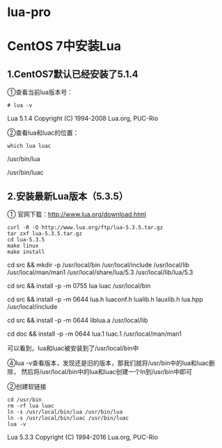 # lua-pro
# CentOS 7中安装Lua
## 1.CentOS7默认已经安装了5.1.4
①查看当前lua版本号：
 ```
# lua -v
```
Lua 5.1.4  Copyright (C) 1994-2008 Lua.org, PUC-Rio

②查看lua和luac的位置：
```
which lua luac
```
/usr/bin/lua

/usr/bin/luac

## 2.安装最新Lua版本（5.3.5）
① 官网下载：http://www.lua.org/download.html
```
curl -R -O http://www.lua.org/ftp/lua-5.3.5.tar.gz
tar zxf lua-5.3.5.tar.gz
cd lua-5.3.5
make linux
make install
```
cd src && mkdir -p /usr/local/bin /usr/local/include /usr/local/lib /usr/local/man/man1 /usr/local/share/lua/5.3 /usr/local/lib/lua/5.3

cd src && install -p -m 0755 lua luac /usr/local/bin

cd src && install -p -m 0644 lua.h luaconf.h lualib.h lauxlib.h lua.hpp /usr/local/include

cd src && install -p -m 0644 liblua.a /usr/local/lib

cd doc && install -p -m 0644 lua.1 luac.1 /usr/local/man/man1


可以看到，lua和luac被安装到了/usr/local/bin中

④lua -v查看版本，发现还是旧的版本，那我们就将/usr/bin中的lua和luac删除，
然后将/usr/local/bin中的lua和luac创建一个ln到/usr/bin中即可

②创建软链接
```
cd /usr/bin
rm -rf lua luac
ln -s /usr/local/bin/lua /usr/bin/lua
ln -s /usr/local/bin/luac /usr/bin/luac
lua -v
```
Lua 5.3.3  Copyright (C) 1994-2016 Lua.org, PUC-Rio
